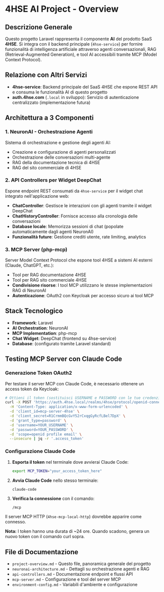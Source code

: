 # 4HSE AI Project - Overview

## Descrizione Generale

Questo progetto Laravel rappresenta il componente **AI** del prodotto SaaS **4HSE**. Si integra con il backend principale (`4hse-service`) per fornire funzionalità di intelligenza artificiale attraverso agenti conversazionali, RAG (Retrieval-Augmented Generation), e tool AI accessibili tramite MCP (Model Context Protocol).

## Relazione con Altri Servizi

- **4hse-service**: Backend principale del SaaS 4HSE che espone REST API e consuma le funzionalità AI di questo progetto
- **auth.4hse.com** (`.local` in sviluppo): Servizio di autenticazione centralizzato (implementazione futura)

## Architettura a 3 Componenti

### 1. NeuronAI - Orchestrazione Agenti
Sistema di orchestrazione e gestione degli agenti AI:
- Creazione e configurazione di agenti personalizzati
- Orchestrazione delle conversazioni multi-agente
- RAG della documentazione tecnica di 4HSE
- RAG del sito commerciale di 4HSE

### 2. API Controllers per Widget DeepChat
Espone endpoint REST consumati da `4hse-service` per il widget chat integrato nell'applicazione web:
- **ChatController**: Gestisce le interazioni con gli agenti tramite il widget DeepChat
- **ChatHistoryController**: Fornisce accesso alla cronologia delle conversazioni
- **Database locale**: Memorizza sessioni di chat (popolate automaticamente dagli agenti NeuronAI)
- **Funzionalità future**: Gestione crediti utente, rate limiting, analytics

### 3. MCP Server (php-mcp)
Server Model Context Protocol che espone tool 4HSE a sistemi AI esterni (Claude, ChatGPT, etc.):
- Tool per RAG documentazione 4HSE
- Tool per RAG sito commerciale 4HSE
- **Condivisione risorse**: I tool MCP utilizzano le stesse implementazioni RAG di NeuronAI
- **Autenticazione**: OAuth2 con Keycloak per accesso sicuro ai tool MCP

## Stack Tecnologico

- **Framework**: Laravel
- **AI Orchestration**: NeuronAI
- **MCP Implementation**: php-mcp
- **Chat Widget**: DeepChat (frontend su 4hse-service)
- **Database**: (configurato tramite Laravel standard)

## Testing MCP Server con Claude Code

### Generazione Token OAuth2

Per testare il server MCP con Claude Code, è necessario ottenere un access token da Keycloak:

```bash
# Ottieni il token (sostituisci USERNAME e PASSWORD con le tue credenziali)
curl -X POST 'https://auth.4hse.local/realms/4hse/protocol/openid-connect/token' \
  -H 'Content-Type: application/x-www-form-urlencoded' \
  -d 'client_id=mcp-server-4hse' \
  -d 'client_secret=R1CrmmBQcGvY52rCxqgGyRcfLBel7DpX' \
  -d 'grant_type=password' \
  -d 'username=YOUR_USERNAME' \
  -d 'password=YOUR_PASSWORD' \
  -d 'scope=openid profile email' \
  --insecure | jq -r '.access_token'
```

### Configurazione Claude Code

1. **Esporta il token** nel terminale dove avvierai Claude Code:
   ```bash
   export MCP_TOKEN="your_access_token_here"
   ```

2. **Avvia Claude Code** nello stesso terminale:
   ```bash
   claude-code
   ```

3. **Verifica la connessione** con il comando:
   ```
   /mcp
   ```

Il server MCP HTTP (`4hse-mcp-local-http`) dovrebbe apparire come connesso.

**Nota:** I token hanno una durata di ~24 ore. Quando scadono, genera un nuovo token con il comando curl sopra.

## File di Documentazione

- `project-overview.md` - Questo file, panoramica generale del progetto
- `neuronai-architecture.md` - Dettagli su orchestrazione agenti e RAG
- `api-controllers.md` - Documentazione endpoint e flussi API
- `mcp-server.md` - Configurazione e tool del server MCP
- `environment-config.md` - Variabili d'ambiente e configurazione
